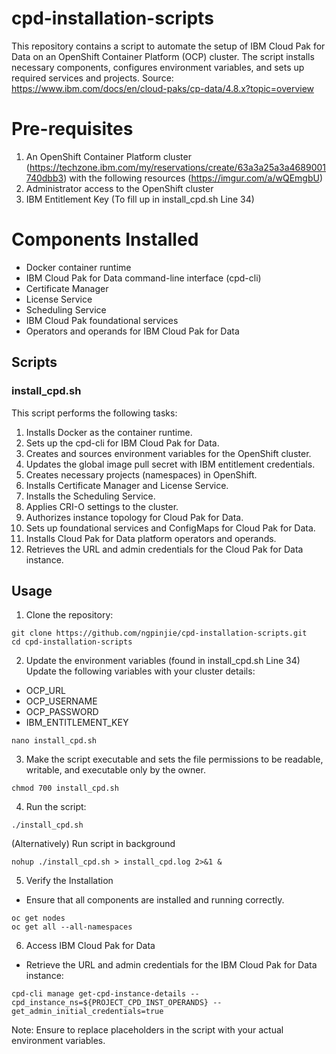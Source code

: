# cpd-installation-scripts
This repository contains a script to automate the setup of IBM Cloud Pak for Data on an OpenShift Container Platform (OCP) cluster. The script installs necessary components, configures environment variables, and sets up required services and projects. Source: https://www.ibm.com/docs/en/cloud-paks/cp-data/4.8.x?topic=overview

# Pre-requisites
1. An OpenShift Container Platform cluster (https://techzone.ibm.com/my/reservations/create/63a3a25a3a4689001740dbb3) with the following resources (https://imgur.com/a/wQEmgbU)
2. Administrator access to the OpenShift cluster
3. IBM Entitlement Key (To fill up in install_cpd.sh Line 34)

# Components Installed
- Docker container runtime
- IBM Cloud Pak for Data command-line interface (cpd-cli)
- Certificate Manager
- License Service
- Scheduling Service
- IBM Cloud Pak foundational services
- Operators and operands for IBM Cloud Pak for Data

## Scripts

### install_cpd.sh

This script performs the following tasks:
1. Installs Docker as the container runtime.
2. Sets up the cpd-cli for IBM Cloud Pak for Data.
3. Creates and sources environment variables for the OpenShift cluster.
4. Updates the global image pull secret with IBM entitlement credentials.
5. Creates necessary projects (namespaces) in OpenShift.
6. Installs Certificate Manager and License Service.
7. Installs the Scheduling Service.
8. Applies CRI-O settings to the cluster.
9. Authorizes instance topology for Cloud Pak for Data.
10. Sets up foundational services and ConfigMaps for Cloud Pak for Data.
11. Installs Cloud Pak for Data platform operators and operands.
12. Retrieves the URL and admin credentials for the Cloud Pak for Data instance.

## Usage
1. Clone the repository:
```
git clone https://github.com/ngpinjie/cpd-installation-scripts.git
cd cpd-installation-scripts
```


2. Update the environment variables (found in install_cpd.sh Line 34)
Update the following variables with your cluster details:
- OCP_URL
- OCP_USERNAME
- OCP_PASSWORD
- IBM_ENTITLEMENT_KEY
```
nano install_cpd.sh
```


3. Make the script executable and sets the file permissions to be readable, writable, and executable only by the owner.
```
chmod 700 install_cpd.sh
```


4. Run the script:
```
./install_cpd.sh
```

(Alternatively) Run script in background
```
nohup ./install_cpd.sh > install_cpd.log 2>&1 &
```


5. Verify the Installation
- Ensure that all components are installed and running correctly.
```
oc get nodes
oc get all --all-namespaces
```


6. Access IBM Cloud Pak for Data
- Retrieve the URL and admin credentials for the IBM Cloud Pak for Data instance:
```
cpd-cli manage get-cpd-instance-details --cpd_instance_ns=${PROJECT_CPD_INST_OPERANDS} --get_admin_initial_credentials=true
```

Note: Ensure to replace placeholders in the script with your actual environment variables.
